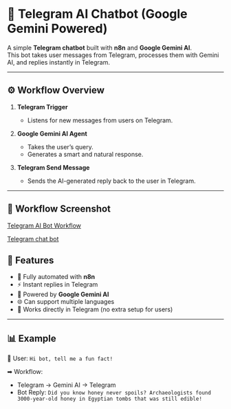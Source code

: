 # 🤖 Telegram AI Chatbot (Google Gemini Powered)

A simple **Telegram chatbot** built with **n8n** and **Google Gemini AI**.  
This bot takes user messages from Telegram, processes them with Gemini AI, and replies instantly in Telegram.

---

## ⚙️ Workflow Overview  

1. **Telegram Trigger**  
   - Listens for new messages from users on Telegram.  

2. **Google Gemini AI Agent**  
   - Takes the user’s query.  
   - Generates a smart and natural response.  

3. **Telegram Send Message**  
   - Sends the AI-generated reply back to the user in Telegram.  

---

## 📸 Workflow Screenshot  

[Telegram AI Bot Workflow](./workflow.png)

[Telegram chat bot](./chatbot.png)



## 🚀 Features  

- 🤖 Fully automated with **n8n**  
- ⚡ Instant replies in Telegram  
- 🧠 Powered by **Google Gemini AI**  
- 🌐 Can support multiple languages  
- 📱 Works directly in Telegram (no extra setup for users)  

---

## 📊 Example  

👤 User: `Hi bot, tell me a fun fact!`  

➡ Workflow:  
- Telegram → Gemini AI → Telegram  
- Bot Reply: `Did you know honey never spoils? Archaeologists found 3000-year-old honey in Egyptian tombs that was still edible!`  
